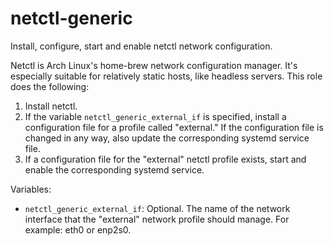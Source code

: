 netctl-generic
==============

Install, configure, start and enable netctl network configuration.

Netctl is Arch Linux's home-brew network configuration manager. It's especially
suitable for relatively static hosts, like headless servers. This role does the
following:

1. Install netctl.
2. If the variable `netctl_generic_external_if` is specified, install a
   configuration file for a profile called "external." If the configuration file
   is changed in any way, also update the corresponding systemd service file.
3. If a configuration file for the "external" netctl profile exists, start and
   enable the corresponding systemd service.

Variables:

* `netctl_generic_external_if`: Optional. The name of the network interface that
  the "external" network profile should manage. For example: eth0 or enp2s0.

